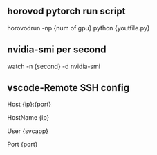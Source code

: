 ## horovod pytorch run script

horovodrun -np {num of gpu} python {youtfile.py}

## nvidia-smi per second

watch -n {second} -d nvidia-smi

## vscode-Remote SSH config 

Host {ip}:{port}

  HostName {ip}
  
  User {svcapp}
  
  Port {port}
